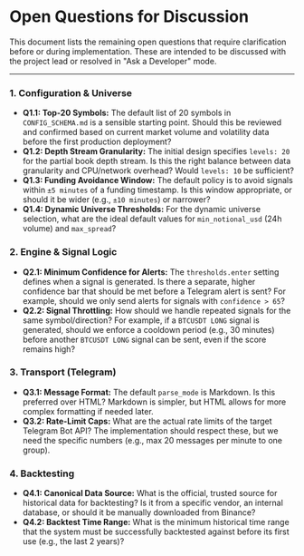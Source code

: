 # Open Questions for Discussion

This document lists the remaining open questions that require clarification before or during implementation. These are intended to be discussed with the project lead or resolved in "Ask a Developer" mode.

---

### 1. Configuration & Universe
- **Q1.1: Top-20 Symbols:** The default list of 20 symbols in `CONFIG_SCHEMA.md` is a sensible starting point. Should this be reviewed and confirmed based on current market volume and volatility data before the first production deployment?
- **Q1.2: Depth Stream Granularity:** The initial design specifies `levels: 20` for the partial book depth stream. Is this the right balance between data granularity and CPU/network overhead? Would `levels: 10` be sufficient?
- **Q1.3: Funding Avoidance Window:** The default policy is to avoid signals within `±5 minutes` of a funding timestamp. Is this window appropriate, or should it be wider (e.g., `±10 minutes`) or narrower?
- **Q1.4: Dynamic Universe Thresholds:** For the dynamic universe selection, what are the ideal default values for `min_notional_usd` (24h volume) and `max_spread`?

### 2. Engine & Signal Logic
- **Q2.1: Minimum Confidence for Alerts:** The `thresholds.enter` setting defines when a signal is generated. Is there a separate, higher confidence bar that should be met before a Telegram alert is sent? For example, should we only send alerts for signals with `confidence > 65`?
- **Q2.2: Signal Throttling:** How should we handle repeated signals for the same symbol/direction? For example, if a `BTCUSDT LONG` signal is generated, should we enforce a cooldown period (e.g., 30 minutes) before another `BTCUSDT LONG` signal can be sent, even if the score remains high?

### 3. Transport (Telegram)
- **Q3.1: Message Format:** The default `parse_mode` is Markdown. Is this preferred over HTML? Markdown is simpler, but HTML allows for more complex formatting if needed later.
- **Q3.2: Rate-Limit Caps:** What are the actual rate limits of the target Telegram Bot API? The implementation should respect these, but we need the specific numbers (e.g., max 20 messages per minute to one group).

### 4. Backtesting
- **Q4.1: Canonical Data Source:** What is the official, trusted source for historical data for backtesting? Is it from a specific vendor, an internal database, or should it be manually downloaded from Binance?
- **Q4.2: Backtest Time Range:** What is the minimum historical time range that the system must be successfully backtested against before its first use (e.g., the last 2 years)?